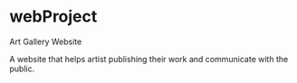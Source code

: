 # webProject
Art Gallery Website

A website that helps artist publishing their work and communicate with the public.
